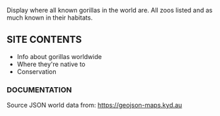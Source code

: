 
Display where all known gorillas in the world are. All zoos listed and as much known in their habitats.

## SITE CONTENTS
* Info about gorillas worldwide
* Where they're native to
* Conservation

### DOCUMENTATION
Source JSON world data from: https://geojson-maps.kyd.au

